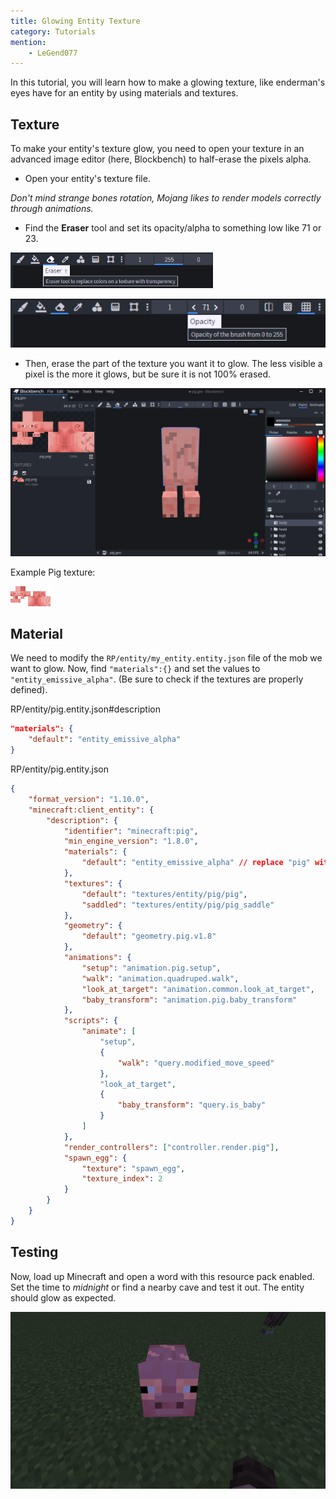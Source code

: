 ```yaml
---
title: Glowing Entity Texture
category: Tutorials
mention:
	- LeGend077
---
```


In this tutorial, you will learn how to make a glowing texture, like enderman's eyes have for an entity by using materials and textures.

## Texture

To make your entity's texture glow, you need to open your texture in an advanced image editor (here, Blockbench) to half-erase the pixels alpha.

- Open your entity's texture file.

 _Don't mind strange bones rotation, Mojang likes to render models correctly through animations._

- Find the __Eraser__ tool and set its opacity/alpha to something low like 71 or 23.

![](/assets/images/visuals/glowing-texture/eraser.png)

![](/assets/images/visuals/glowing-texture/opacity.png)

- Then, erase the part of the texture you want it to glow. The less visible a pixel is the more it glows, but be sure it is not 100% erased.

![](/assets/images/visuals/glowing-texture/erase-pixels.png)

Example Pig texture:

![](/assets/images/visuals/glowing-texture/pig.png)

## Material

We need to modify the `RP/entity/my_entity.entity.json` file of the mob we want to glow. Now, find `"materials":{}` and set the values to `"entity_emissive_alpha"`. (Be sure to check if the textures are properly defined).

<CodeHeader>RP/entity/pig.entity.json#description</CodeHeader>

```json
"materials": {
    "default": "entity_emissive_alpha"
}
```

<Spoiler title="Example Pig Entity File">

<CodeHeader>RP/entity/pig.entity.json</CodeHeader>

```json
{
	"format_version": "1.10.0",
	"minecraft:client_entity": {
		"description": {
			"identifier": "minecraft:pig",
			"min_engine_version": "1.8.0",
			"materials": {
				"default": "entity_emissive_alpha" // replace "pig" with "entity_emissive_alpha"
			},
			"textures": {
				"default": "textures/entity/pig/pig",
				"saddled": "textures/entity/pig/pig_saddle"
			},
			"geometry": {
				"default": "geometry.pig.v1.8"
			},
			"animations": {
				"setup": "animation.pig.setup",
				"walk": "animation.quadruped.walk",
				"look_at_target": "animation.common.look_at_target",
				"baby_transform": "animation.pig.baby_transform"
			},
			"scripts": {
				"animate": [
					"setup",
					{
						"walk": "query.modified_move_speed"
					},
					"look_at_target",
					{
						"baby_transform": "query.is_baby"
					}
				]
			},
			"render_controllers": ["controller.render.pig"],
			"spawn_egg": {
				"texture": "spawn_egg",
				"texture_index": 2
			}
		}
	}
}
```

</Spoiler>

## Testing

Now, load up Minecraft and open a word with this resource pack enabled. Set the time to _midnight_ or find a nearby cave and test it out. The entity should glow as expected.

![](/assets/images/visuals/glowing-texture/result.png)
